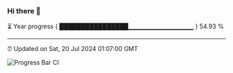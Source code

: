 ### Hi there 👋

⏳ Year progress { ████████████████▁▁▁▁▁▁▁▁▁▁▁▁▁▁ } 54.93 %

---

⏰ Updated on Sat, 20 Jul 2024 01:07:00 GMT

![Progress Bar CI](https://github.com/liununu/liununu/workflows/Progress%20Bar%20CI/badge.svg)

